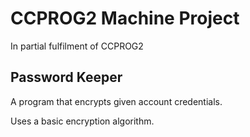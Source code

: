 # CCPROG2 Machine Project

In partial fulfilment of CCPROG2

## Password Keeper
A program that encrypts given account credentials.

Uses a basic encryption algorithm.
